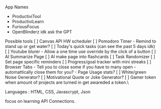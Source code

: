 

App Names
- ProductiviTool
- ProductiviLearn
- FuriousFocus
- OpenBlinderz
idk ask the GPT


Possible tools
[ ] Canvas API HW scheduler
[ ] Pomodoro Timer 
    - Remind to stand up or get water?
[ ] Today's quick tasks (can see the past 5 days idk)
[ ] Youtube blurer
    - Allow a one time use override by the click of a button
[ ] AI Summarize Page
[ ] AI make page into flashcards
[ ] Task Randomizer
[ ] Set page specific reminders
[ ] Progress/goal tracker with mini streaks
[ ] Browser Tabs
    - Tell you to close some if you have to many open
    - automattically close them for you?
    - Page Usage stats?
[ ] White/green Noise Generator?
[ ] Motivational Quote or Joke Generator?
[ ] Gamer token when amount of projects are turned in get awareded a token.\


Languages :
HTML, CSS, Javascrypt, Json


focus on learning API Connections.
